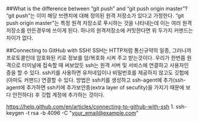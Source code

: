 ##What is the difference between “git push” and “git push origin master”? 
“git push”는 이미 해당 브랜치에 대해 정의된 원격 저장소가 있다고 가정한다.
“git push origin master”는 특정 원격 저장소로 푸시하는 것을 나타내는데 이는 여러 원격저장소를 만든경우에 쓰이게 된다.
하나의 원격저장소에 커밋한다면 위 두가지 커맨드는 차이가 없다.

##Connecting to GitHub with SSH!
SSH는 HTTP처럼 통신규약의 일종, 그러니까 프로토콜인데
암호화된 키로 정보를 암/복호화 시켜 주고 받는것이다.
우리가 한번쯤 원격으로 터미널에 접속할 때 써보았듯 ssh는 원격 서버 및 서비스에 연결하고 사용자인증을 할 수 있다.
ssh키를 사용하면 유저네임이나 비밀번호를 제공하지 않고도 깃헙에(아마도 커맨드) 연결할 수 있다.
방법은 ssh키를 생성하고 ssh-agent에 추가(ssh-agent에 추가하면 ssh키에 추가보안층(extra layer of secufity)을 가지기 때문에 보다 안전하다) 후 깃헙 계정에 추가하는 것이다.

https://help.github.com/en/articles/connecting-to-github-with-ssh
1. 
ssh-keygen -t rsa -b 4096 -C "your_email@example.com"
